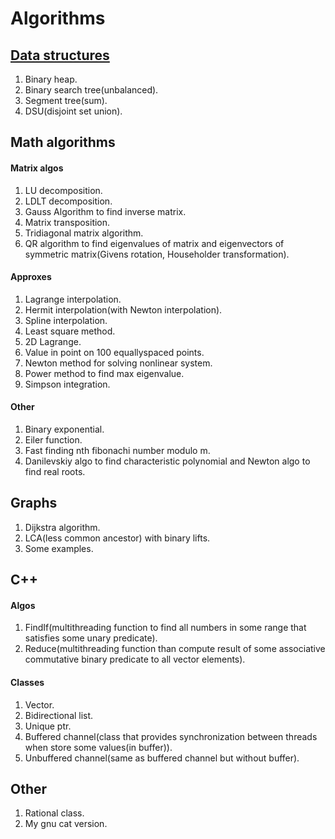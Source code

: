 # Algorithms

## [Data structures](https://github.com/dasfex/Algorithms/tree/master/data_structures)

1. Binary heap.
2. Binary search tree(unbalanced).
3. Segment tree(sum).
4. DSU(disjoint set union).

## Math algorithms

#### Matrix algos

1. LU decomposition.
2. LDLT decomposition.
3. Gauss Algorithm to find inverse matrix.
4. Matrix transposition.
5. Tridiagonal matrix algorithm.
6. QR algorithm to find eigenvalues of matrix and
eigenvectors of symmetric matrix(Givens rotation, Householder transformation).

#### Approxes

1. Lagrange interpolation.
2. Hermit interpolation(with Newton interpolation).
3. Spline interpolation.
4. Least square method.
5. 2D Lagrange.
6. Value in point on 100 equallyspaced points.
7. Newton method for solving nonlinear system.
8. Power method to find max eigenvalue.
9. Simpson integration.

#### Other

1. Binary exponential.
2. Eiler function.
3. Fast finding nth fibonachi number modulo m.
4. Danilevskiy algo to find characteristic polynomial and Newton algo to find real roots.

## Graphs

1. Dijkstra algorithm.
2. LCA(less common ancestor) with binary lifts.
3. Some examples.

## C++

#### Algos

1. FindIf(multithreading function to find all numbers in some range that satisfies some unary predicate).
2. Reduce(multithreading function than compute result of some associative commutative binary predicate to all vector elements).

#### Classes

1. Vector.
2. Bidirectional list.
3. Unique ptr.
4. Buffered channel(class that provides synchronization between threads when store some values(in buffer)).
5. Unbuffered channel(same as buffered channel but without buffer).

## Other

1. Rational class.
2. My gnu cat version.
